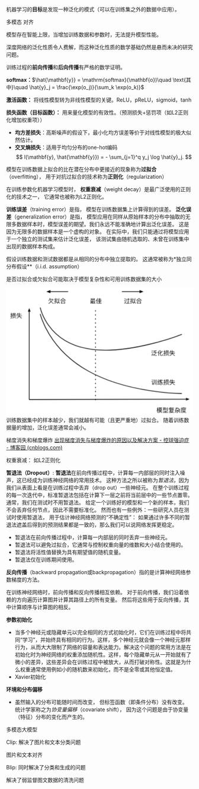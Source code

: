 机器学习的**目标**是发现一种泛化的模式（可以在训练集之外的数据中应用）。

多模态 对齐

模型存在智能上限，当增加训练数据和参数时，无法提升模型性能。

深度网络的泛化性质令人费解，而这种泛化性质的数学基础仍然是悬而未决的研究问题。

训练过程的**前向传播**和**后向传播**有严格的数学证明。

**softmax：**$\hat{\mathbf{y}} = \mathrm{softmax}(\mathbf{o})\quad \text{其中}\quad \hat{y}_j = \frac{\exp(o_j)}{\sum_k \exp(o_k)}$

**激活函数：** 将线性模型转为非线性模型的关键。ReLU，pReLU，sigmoid，tanh

**损失函数（目标函数）：** 用来量化模型的有效性。（预测损失+惩罚项（如L2正则化增加权重项））
- **均方差损失**：高斯噪声的假设下，最小化均方误差等价于对线性模型的极大似然估计。
- **交叉熵损失**：适用于均匀分布的one-hot编码
$$ l(\mathbf{y}, \hat{\mathbf{y}}) = - \sum_{j=1}^q y_j \log \hat{y}_j. $$

模型在训练数据上拟合的比在潜在分布中更接近的现象称为**过拟合**（overfitting）， 用于对抗过拟合的技术称为**正则化**（regularization）

在训练参数化机器学习模型时， **权重衰减**（weight decay）是最广泛使用的正则化的技术之一， 它通常也被称为L2正则化。 

**训练误差**（training error）是指， 模型在训练数据集上计算得到的误差。 **泛化误差**（generalization error）是指， 模型应用在同样从原始样本的分布中抽取的无限多数据样本时，模型误差的期望。我们永远不能准确地计算出泛化误差。 这是因为无限多的数据样本是一个虚构的对象。 在实际中，我们只能通过将模型应用于一个独立的测试集来估计泛化误差， 该测试集由随机选取的、未曾在训练集中出现的数据样本构成。

假设训练数据和测试数据都是从相同的分布中独立提取的。 这通常被称为*独立同分布假设**（i.i.d. assumption）

是否过拟合或欠拟合可能取决于模型复杂性和可用训练数据集的大小

![](_attachments/Pasted%20image%2020230823213832.png)
训练数据集中的样本越少，我们就越有可能（且更严重地）过拟合。 随着训练数据量的增加，泛化误差通常会减小。

梯度消失和梯度爆炸 [出现梯度消失与梯度爆炸的原因以及解决方案 - 控球强迫症 - 博客园 (cnblogs.com)](https://www.cnblogs.com/XDU-Lakers/p/10553239.html)

权重衰减： 如L2正则化

**暂退法（Dropout）**:
**暂退法**在前向传播过程中，计算每一内部层的同时注入噪声，这已经成为训练神经网络的常用技术。 这种方法之所以被称为*暂退法*，因为我们从表面上看是在训练过程中丢弃（drop out）一些神经元。 在整个训练过程的每一次迭代中，标准暂退法包括在计算下一层之前将当前层中的一些节点置零。通常，我们在测试时不用暂退法。 给定一个训练好的模型和一个新的样本，我们不会丢弃任何节点，因此不需要标准化。 然而也有一些例外：一些研究人员在测试时使用暂退法， 用于估计神经网络预测的“不确定性”： 如果通过许多不同的暂退法遮盖后得到的预测结果都是一致的，那么我们可以说网络发挥更稳定。
- 暂退法在前向传播过程中，计算每一内部层的同时丢弃一些神经元。
- 暂退法可以避免过拟合，它通常与控制权重向量的维数和大小结合使用的。
- 暂退法将活性值替换为具有期望值的随机变量。
- 暂退法仅在训练期间使用。
  
**反向传播**（backward propagation或backpropagation）指的是计算神经网络参数梯度的方法。

在训练神经网络时，前向传播和反向传播相互依赖。 对于前向传播，我们沿着依赖的方向遍历计算图并计算其路径上的所有变量。 然后将这些用于反向传播，其中计算顺序与计算图的相反。

**参数初始化**
- 当多个神经元或隐藏单元以完全相同的方式初始化时，它们在训练过程中将共同“学习”，并始终具有相同的行为。这样，多个神经元就会像一个神经元那样行为，从而大大限制了网络的容量和表达能力。解决这个问题的常用方法是在初始化时为神经网络的权重添加随机性。这样，每个隐藏单元从一开始就有了微小的差异，这些差异会在训练过程中被放大，从而打破对称性。这就是为什么权重通常使用例如小的随机数来初始化，而不是全零或其他恒定值。
- Xavier初始化

**环境和分布偏移**
- 虽然输入的分布可能随时间而改变， 但标签函数（即条件分布）没有改变。 统计学家称之为*协变量偏移*（covariate shift）， 因为这个问题是由于协变量（特征）分布的变化而产生的。

多模态大模型

Clip: 解决了图片和文本分类问题

图片和文本对齐

Blip: 同时解决了分类和生成的问题

解决了弱监督图文数据的清洗问题

